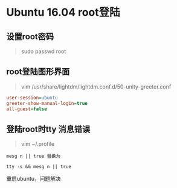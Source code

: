 # Ubuntu 16.04 root登陆

## 设置root密码

> sudo passwd root

## root登陆图形界面

> vim /usr/share/lightdm/lightdm.conf.d/50-unity-greeter.conf

```ini
user-session=ubuntu
greeter-show-manual-login=true
all-guest=false
```

## 登陆root时tty 消息错误

> vim ~/.profile

```text
mesg n || true 替换为

tty -s && mesg n || true
```

重启ubuntu，问题解决
